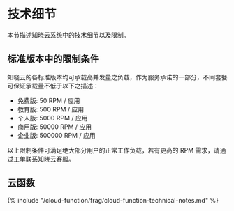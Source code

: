 # 技术细节

本节描述知晓云系统中的技术细节以及限制。


## 标准版本中的限制条件

知晓云的各标准版本均可承载高并发量之负载，作为服务承诺的一部分，不同套餐可保证承载量不低于以下之描述：

- 免费版: 50 RPM / 应用
- 教育版: 500 RPM / 应用
- 个人版: 5000 RPM / 应用
- 商用版: 50000 RPM / 应用
- 企业版: 500000 RPM / 应用

以上限制条件可满足绝大部分用户的正常工作负载，若有更高的 RPM 需求，请通过工单联系知晓云客服。

## 云函数

{% include "/cloud-function/frag/cloud-function-technical-notes.md" %}
